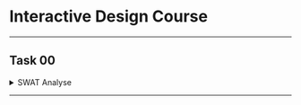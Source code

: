 # Interactive Design Course

---

## Task 00
<details>
  <summary>SWAT Analyse</summary>
  <br>
  
  ![Swat](SWAT.png)
  
  <br>
  </details>

---
